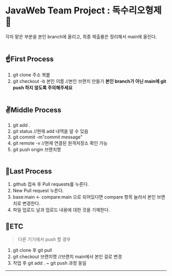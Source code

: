 # JavaWeb Team Project : 독수리오형제🦅

각자 맡은 부분을 본인 branch에 올리고, 최종 제출물은 정리해서 main에 올린다.
<br><br>

## ☝First Process
1. git clone 주소 복붙
2. git checkout -b 본인 이름 //본인 브랜치 만들기
**본인 branch가 아닌 main에 git push 하지 않도록 주의해주세요**
<br><br>

## ✌Middle Process
1. git add .
2. git status //현재 add 내역을 알 수 있음
3. git commit -m"commit message"
4. git remote -v //현재 연결된 원격저장소 확인 가능
5. git push origin 브랜치명
<br><br>

## 👏Last Process
1. github 접속 후 Pull requests를 누른다.
2. New Pull request 누른다.
3. base:main <- compare:main 으로 되어있다면 compare 항목 눌러서 본인 브랜치로 변경한다.
4. 파일 업로드 날과 업로드 내용에 대한 것을 기재한다.

## 🎯ETC
> 다른 기기에서 push 할 경우
1. git clone 후 git pull
2. git checkout 브랜치명 //브랜치 main에서 본인 걸로 변경
3. 작업 후 git add . ~ git push 과정 동일
---

